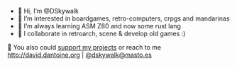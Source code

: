 - 👋 Hi, I’m @DSkywalk
- 👀 I’m interested in boardgames, retro-computers, crpgs and mandarinas
- 🌱 I’m always learning ASM Z80 and now some rust lang
- 💞️ I collaborate in retroarch, scene & develop old games :)

💟 You also could [support my projects](https://www.paypal.com/cgi-bin/webscr?cmd=_xclick&business=dskywalk%40gmail%2ecom&item_name=D_Skywalk%20Proyects%20%2d%20Donations&item_number=010101&no_shipping=1&return=http%3a%2f%2fdavid%2edantoine%2eorg%2f&cn=Comentario%2fComents&tax=0&currency_code=EUR&bn=PP%2dDonationsBF&charset=UTF%2d8) or reach to me http://david.dantoine.org | [@dskywalk@masto.es](https://masto.es/@dskywalk)

